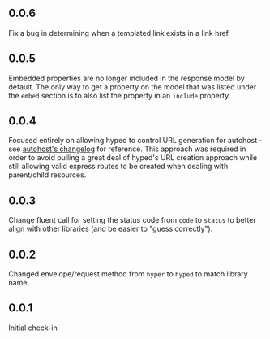 ## 0.0.6
Fix a bug in determining when a templated link exists in a link href.

## 0.0.5
Embedded properties are no longer included in the response model by default. The only way to get a property on the model that was listed under the `embed` section is to also list the property in an `include` property.

## 0.0.4
Focused entirely on allowing hyped to control URL generation for autohost - see [autohost's changelog](https://github.com/arobson/autohost/blob/master/CHANGELOG.md#prerelease-3) for reference. This approach was required in order to avoid pulling a great deal of hyped's URL creation approach while still allowing valid express routes to be created when dealing with parent/child resources.

## 0.0.3
Change fluent call for setting the status code from `code` to `status` to better align with other libraries (and be easier to "guess correctly").

## 0.0.2
Changed envelope/request method from `hyper` to `hyped` to match library name.

## 0.0.1
Initial check-in